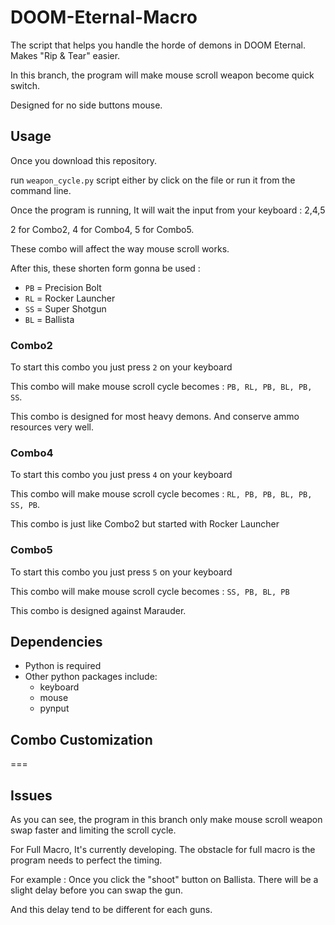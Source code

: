 # DOOM-Eternal-Macro
The script that helps you handle the horde of demons in DOOM Eternal. Makes "Rip & Tear" easier.

In this branch, the program will make mouse scroll weapon become quick switch.

Designed for no side buttons mouse.

## Usage
Once you download this repository.

run `weapon_cycle.py` script either by click on the file or run it from the command line.

Once the program is running, It will wait the input from your keyboard : 2,4,5

2 for Combo2, 4 for Combo4, 5 for Combo5.

These combo will affect the way mouse scroll works.

After this, these shorten form gonna be used :
- `PB` = Precision Bolt
- `RL` = Rocker Launcher
- `SS` = Super Shotgun
- `BL` = Ballista

### Combo2
To start this combo you just press `2` on your keyboard

This combo will make mouse scroll cycle becomes : `PB, RL, PB, BL, PB, SS`.

This combo is designed for most heavy demons. And conserve ammo resources very well.

### Combo4
To start this combo you just press `4` on your keyboard

This combo will make mouse scroll cycle becomes : `RL, PB, PB, BL, PB, SS, PB`.

This combo is just like Combo2 but started with Rocker Launcher

### Combo5
To start this combo you just press `5` on your keyboard

This combo will make mouse scroll cycle becomes : `SS, PB, BL, PB`

This combo is designed against Marauder.


## Dependencies
- Python is required
- Other python packages include:
    - keyboard
    - mouse
    - pynput

## Combo Customization
===

## Issues

As you can see, the program in this branch only make mouse scroll weapon swap faster and limiting the scroll cycle.

For Full Macro, It's currently developing.
The obstacle for full macro is the program needs to perfect the timing.

For example : Once you click the "shoot" button on Ballista. There will be a slight delay before you can swap the gun.

And this delay tend to be different for each guns.
